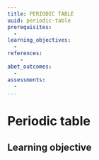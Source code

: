 ```yaml
---
title: PERIODIC TABLE 
uuid: periodic-table
prerequisites:
  - 
learning_objectives: 
  - 
references:
    -
abet_outcomes:
  -  
assessments: 
  - 
...
```

# Periodic table
## Learning objective
